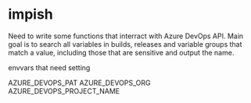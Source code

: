 # impish

Need to write some functions that interract with Azure DevOps API. Main goal is to search all variables in builds, releases and variable groups that match a value, including those that are sensitive and output the name. 

envvars that need setting

AZURE_DEVOPS_PAT
AZURE_DEVOPS_ORG
AZURE_DEVOPS_PROJECT_NAME